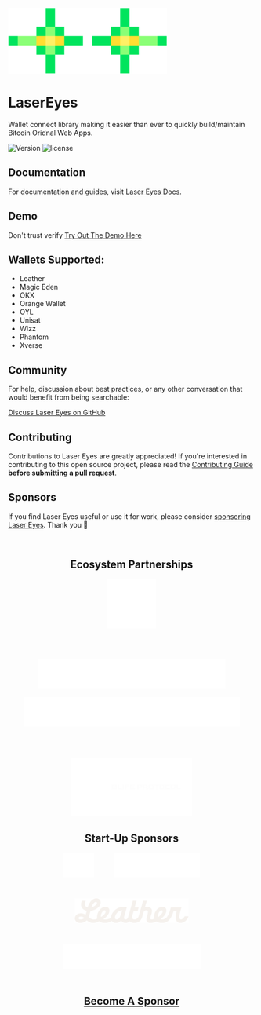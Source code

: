 ![lasereyes_logo](./lasereyes.png)

# LaserEyes

Wallet connect library making it easier than ever to quickly build/maintain Bitcoin Oridnal Web Apps.

![Version](https://img.shields.io/npm/v/@omnisat/lasereyes)
![license](https://img.shields.io/github/license/omnisat/lasereyes.svg?style=flat-square)

## Documentation

For documentation and guides, visit [Laser Eyes Docs](https://lasereyes.build/).

## Demo

Don't trust verify [Try Out The Demo Here](https://demo.lasereyes.build)

## Wallets Supported:

- Leather
- Magic Eden
- OKX
- Orange Wallet
- OYL
- Unisat
- Wizz
- Phantom
- Xverse

## Community

For help, discussion about best practices, or any other conversation that would benefit from being searchable:

[Discuss Laser Eyes on GitHub](https://github.com/omnisat/lasereyes/discussions)

## Contributing

Contributions to Laser Eyes are greatly appreciated! If you're interested in contributing to this open source project, please read the [Contributing Guide](https://www.lasereyes.build/docs/contributing) **before submitting a pull request**.

## Sponsors

If you find Laser Eyes useful or use it for work, please consider [sponsoring Laser Eyes](https://github.com/sponsors/omnisat). Thank you 🙏

<br/>

<h2 style="text-align: center;">Ecosystem Partnerships</h2>
<p style="display: flex; justify-content: center; align-items: center; gap: 60px; flex-wrap: wrap;">
  <a href="https://www.utxo.management/">
    <picture>
      <source media="(prefers-color-scheme: dark)" srcset="./github/main/content/sponsors/utxo.svg">
      <img alt="UTXO Management" src="./github/main/content/sponsors/utxo.svg" width="auto" height="100">
    </picture>
  </a>
  <a href="https://ordinalsbot.com/">
    <picture>
      <source media="(prefers-color-scheme: dark)" srcset="./github/main/content/sponsors/ordinals-bot.svg">
      <img alt="Ordinals Bot" src="./github/main/content/sponsors/ordinals-bot.svg" width="auto" height="60">
    </picture>
  </a>
</p>
<p style="display: flex; justify-content: center; align-items: center; gap: 60px; flex-wrap: wrap;">
  <a href="https://l1f.io/">
    <picture>
      <source media="(prefers-color-scheme: dark)" srcset="./github/main/content/sponsors/l1f.svg">
      <img alt="L1F" src="./github/main/content/sponsors/l1f.svg" width="auto" height="60">
    </picture>
  </a>
  <a href="https://x.com/BLIFEProtocol">
    <picture>
      <source media="(prefers-color-scheme: dark)" srcset="./github/main/content/sponsors/blife.svg">
      <img alt="L1F" src="./github/main/content/sponsors/blife.svg" width="auto" height="120">
    </picture>
  </a>
</p>

<h2 style="text-align: center;">Start-Up Sponsors</h2>
<p style="display: flex; justify-content: center; align-items: center; gap: 40px; flex-wrap: wrap;">
  <a href="https://www.seizectrl.io/">
    <picture>
      <source media="(prefers-color-scheme: dark)" srcset="./github/main/content/sponsors/ctrl.svg">
      <img alt="Seize CTRL" src="./github/main/content/sponsors/ctrl.svg" width="auto" height="50">
    </picture>
  </a>
    <a href="https://satsventures.com/">
    <picture>
      <source media="(prefers-color-scheme: dark)" srcset="./github/main/content/sponsors/sats-ventures.svg">
      <img alt="Seize CTRL" src="./github/main/content/sponsors/sats-ventures.svg" width="auto" height="50">
    </picture>
  </a>
    <a href="https://leather.io/">
    <picture>
      <source media="(prefers-color-scheme: dark)" srcset="./github/main/content/sponsors/leather.svg">
      <img alt="Leather" src="./github/main/content/sponsors/leather.svg" width="auto" height="50">
    </picture>
  </a>
  <a href="https://www.orangecrypto.com/">
    <picture>
      <source media="(prefers-color-scheme: dark)" srcset="./github/main/content/sponsors/orangewallet.svg">
      <img alt="Orange Wallet" src="./github/main/content/sponsors/orangewallet.svg" width="auto" height="50">
    </picture>
  </a>
</p>
<br>

<h4 style="text-align: center; font-size: 1.5em; margin-top: 20px; margin-bottom: 20px;">
  <a href="https://github.com/sponsors/omnisat">Become A Sponsor</a>
</h4>

<br />
